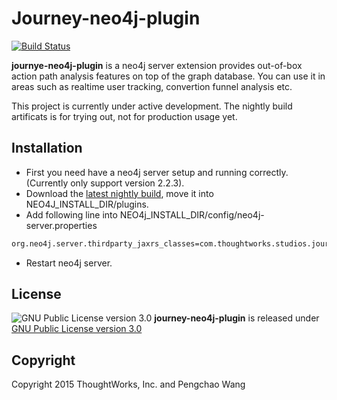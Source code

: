 # Journey-neo4j-plugin 
[![Build Status](https://snap-ci.com/journey-app/journey-neo4j-plugin/branch/master/build_image)](https://snap-ci.com/journey-app/journey-neo4j-plugin/branch/master)

**journye-neo4j-plugin** is a neo4j server extension provides out-of-box action path analysis features on top of the graph database. You can use it in areas such as realtime user tracking, convertion funnel analysis etc.

This project is currently under active development. The nightly build artificats is for trying out, not for production usage yet.

## Installation

* First you need have a neo4j server setup and running correctly. (Currently only support version 2.2.3).
* Download the [latest nightly build](https://s3.amazonaws.com/cdn.journey-app.io/journey-neo4j-plugin/builds/journey-neo4j-plugin-1.0-nb-latest.jar), move it into NEO4J_INSTALL_DIR/plugins.
* Add following line into NEO4j_INSTALL_DIR/config/neo4j-server.properties
```bash
org.neo4j.server.thirdparty_jaxrs_classes=com.thoughtworks.studios.journey=/unmanaged
```
* Restart neo4j server.

## License

![GNU Public License version 3.0](http://www.gnu.org/graphics/gplv3-127x51.png)
**journey-neo4j-plugin** is released under [GNU Public License version 3.0](http://www.gnu.org/licenses/gpl-3.0.txt)


## Copyright

Copyright 2015 ThoughtWorks, Inc. and Pengchao Wang
